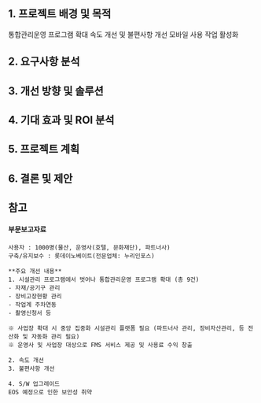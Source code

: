 

```table-of-contents
```

## 1. 프로젝트 배경 및 목적
통합관리운영 프로그램 확대
속도 개선 및 불편사항 개선
모바일 사용 작업 활성화
## 2. 요구사항 분석
## 3. 개선 방향 및 솔루션
## 4. 기대 효과 및 ROI 분석
## 5. 프로젝트 계획
## 6. 결론 및 제안

## 참고
#### 부문보고자료
```
사용자 : 1000명(물산, 운영사(호텔, 문화재단), 파트너사)
구축/유지보수 : 롯데이노베이트(전문업체: 누리인포스)

**주요 개선 내용**
1. 시설관리 프로그램에서 벗어나 통합관리운영 프로그램 확대 (총 9건)
- 자재/공기구 관리
- 장비고장현황 관리
- 작업계 주차연동
- 촬영신청서 등

※ 사업장 확대 시 중앙 집중화 시설관리 플랫폼 필요 (파트너사 관리, 장비자산관리, 등 전산화 및 자동화 관리 필요)
※ 운영사 및 사업장 대상으로 FMS 서비스 제공 및 사용료 수익 창출

2. 속도 개선
3. 불편사항 개선

4. S/W 업그레이드 
EOS 예정으로 인한 보안성 취약
```